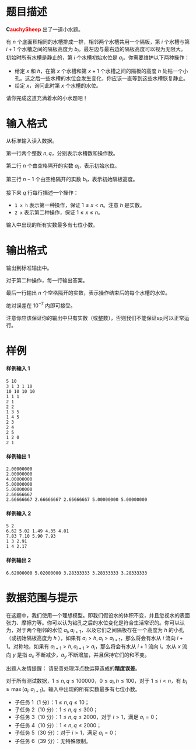 
# 题目描述

<b>C<font color=red>auchySheep</font></b> 出了一道小水题。

有 $n$ 个底面积相同的水槽排成一排，相邻两个水槽共用一个隔板，第 $i$ 个水槽与第 $i+1$ 个水槽之间的隔板高度为 $b_i$。最左边与最右边的隔板高度可以视为无限大。初始时所有水槽是静止的，第 $i$ 个水槽初始水位是 $a_i$。你需要维护以下两种操作：

- 给定 $x$ 和 $h$，在第 $x$ 个水槽和第 $x+1$ 个水槽之间的隔板的高度 $h$ 处钻一个小孔。这之后一些水槽的水位会发生变化，你应该一直等到这些水槽恢复静止。
- 给定 $x$，询问此时第 $x$ 个水槽的水位。

请你完成这道充满着水的小水题吧！


# 输入格式


从标准输入读入数据。

第一行两个整数 $n, q$，分别表示水槽数和操作数。

第二行 $n$ 个由空格隔开的实数 $a_i$，表示初始水位。

第三行 $n-1$ 个由空格隔开的实数 $b_i$，表示初始隔板高度。

接下来 $q$ 行每行描述一个操作：

* `1 x h` 表示第一种操作，保证 $1 \le x \lt n$。注意 $h$ 是实数。
* `2 x` 表示第二种操作，保证 $1 \le x \le n$。

输入中出现的所有实数最多有七位小数。


# 输出格式


输出到标准输出中。

对于第二种操作，每一行输出答案。

最后一行输出 $n$ 个空格隔开的实数，表示操作结束后的每个水槽的水位。

绝对误差在 $10^{-7}$ 内即可接受。

注意你应该保证你的输出中只有实数（或整数），否则我们不能保证spj可以正常运行。


# 样例

#### 样例输入 1
```plain
5 10
3 1 3 1 10
10 10 10 10
1 1 1
2 1
2 2
1 3 5
1 4 5
2 3
2 4
2 5
1 2 0
2 1
```

#### 样例输出 1
```
2.00000000
2.00000000
4.00000000
5.00000000
5.00000000
2.66666667
2.66666667 2.66666667 2.66666667 5.00000000 5.00000000
```

#### 样例输入 2
```plain
5 2
6.62 5.02 1.49 4.35 4.01
7.83 7.10 5.90 7.93
1 3 2.91
1 4 2.17
```

#### 样例输出 2
```plain
6.62000000 5.02000000 3.28333333 3.28333333 3.28333333
```


# 数据范围与提示

在这题中，我们使用一个理想模型。即我们假设水的体积不变，并且忽视水的表面张力、摩擦力等。你可以认为钻孔之后的水位变化是符合生活常识的。你可以认为，对于两个相邻的水位 $a_i, a_{i+1}$，以及它们之间隔板存在一个高度为 $h$ 的小孔（或初始隔板高度为 $h$ ），如果有 $a_i \gt h, a_i \gt a_{i+1}$，那么将会有水从 $i$ 流向 $i+1$。对称地，如果有 $a_{i+1} \gt h, a_{i+1} \gt a_i$，那么将会有水从 $i+1$ 流向 $i$。水从 $x$ 流向 $y$ 是指 $a_x$ 不断减少，$a_y$ 不断增加，并且保持它们的和不变。

出题人友情提醒： 请妥善处理浮点数运算造成的**精度误差**。

对于所有测试数据，$1 \le n, q \le 100000$，$0 \le a_i, h \le 100$，对于 $1 \le i \lt n$，有 $b_i \ge \max(a_i, a_{i+1})$。输入中出现的所有实数最多有七位小数。

* 子任务 $1$（$1$ 分）：$1 \le n, q \le 10$；
* 子任务 $2$（$10$ 分）：$1 \le n, q \le 300$；
* 子任务 $3$（$10$ 分）：$1 \le n, q \le 2000$，对于 $i\gt 1$，满足 $a_i = 0$；
* 子任务 $4$（$10$ 分）：$1 \le n, q \le 2000$；
* 子任务 $5$（$30$ 分）：对于 $i>1$，满足 $a_i = 0$；
* 子任务 $6$（$39$ 分）：无特殊限制。



